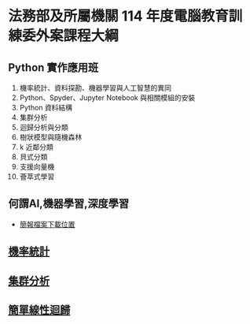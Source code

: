 # 法務部及所屬機關 114 年度電腦教育訓練委外案課程大綱

## Python 實作應用班

1. 機率統計、資料探勘、機器學習與人工智慧的異同
2. Python、Spyder、Jupyter Notebook 與相關模組的安裝
3. Python 資料結構
4. 集群分析
5. 迴歸分析與分類
6. 樹狀模型與隨機森林
7. k 近鄰分類
8. 貝式分類
9. 支援向量機
10. 薈萃式學習

## 何謂AI,機器學習,深度學習
- [簡報檔案下載位置](./簡報圖片)
## [機率統計](./機率統計)
## [集群分析](./集群分析)
## [簡單線性迴歸](./簡單線性迴歸)